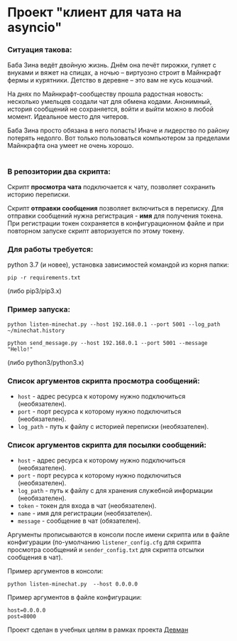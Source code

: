
# Проект "клиент для чата на asyncio"

### Ситуация такова:

Баба Зина ведёт двойную жизнь. Днём она печёт пирожки, гуляет с внуками и вяжет на спицах, а ночью – виртуозно строит в Майнкрафт фермы и курятники. Детство в деревне – это вам не кусь кошачий.

На днях по Майнкрафт-сообществу прошла радостная новость: несколько умельцев создали чат для обмена кодами. Анонимный, история сообщений не сохраняется, войти и выйти можно в любой момент. Идеальное место для читеров.

Баба Зина просто обязана в него попасть! Иначе и лидерство по району потерять недолго. Вот только пользоваться компьютером за пределами Майнкрафта она умеет не очень хорошо.
# 

### В репозитории два скрипта:
Скрипт **просмотра чата** подключается к чату, позволяет сохранить историю переписки.

Скрипт **отправки сообщения** позволяет включиться в переписку. Для отправки сообщений нужна регистрация - **имя** для получения токена. При регистрации токен сохраняется в конфигурационном файле
 и при повторном запуске скрипт авторизуется по этому токену.


### Для работы требуется:
python 3.7 (и новее), установка зависимостей командой из корня папки: 
```
pip -r requirements.txt
```
(либо pip3/pip3.x) 

### Пример запуска:
```
python listen-minechat.py --host 192.168.0.1 --port 5001 --log_path ~/minechat.history
``` 
```
python send_message.py --host 192.168.0.1 --port 5001 --message "Hello!"
``` 
(либо python3/python3.x)

### Список аргументов скрипта просмотра сообщений:
* `host` - адрес ресурса к которому нужно подключиться (необязателен).
* `port` - порт ресурса к которому нужно подключиться (необязателен).
* `log_path` - путь к файлу с историей переписки (необязателен).

### Список аргументов скрипта для посылки сообщений:
* `host` - адрес ресурса к которому нужно подключиться (необязателен).
* `port` - порт ресурса к которому нужно подключиться (необязателен).
* `log_path` - путь к файлу с для хранения служебной информации (необязателен).
* `token` - токен для входа в чат (необязателен).
* `name` - имя для регистрации (необязателен).
* `message` - сообщение в чат (обязателен).


Аргументы прописываются в консоли после имени скрипта или в файле конфигурации
(по-умолчанию `listener_config.cfg` для скрипта просмотра сообщений и `sender_config.txt` для скрипта отсылки сообщения в чат).

Пример аргументов в консоли:
```
python listen-minechat.py  --host 0.0.0.0
```

Пример аргументов в файле конфигурации:
```
host=0.0.0.0
post=8000
``` 



Проект сделан в учебных целям в рамках проекта [Девман](dvmn.org)
